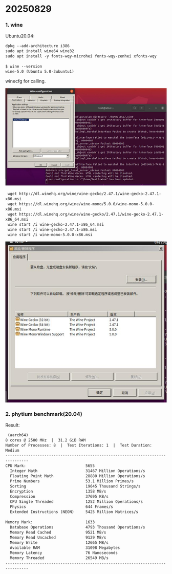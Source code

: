 # 20250829
### 1. wine
Ubuntu20.04:      

```
dpkg --add-architecture i386 
sudo apt install wine64 wine32
sudo apt install -y fonts-wqy-microhei fonts-wqy-zenhei xfonts-wqy

$ wine --version
wine-5.0 (Ubuntu 5.0-3ubuntu1)
```
winecfg for calling.    

![./images/2025_08_29_10_16_36_979x589.jpg](./images/2025_08_29_10_16_36_979x589.jpg)

```
 wget http://dl.winehq.org/wine/wine-gecko/2.47.1/wine-gecko-2.47.1-x86.msi
 wget https://dl.winehq.org/wine/wine-mono/5.0.0/wine-mono-5.0.0-x86.msi
 wget https://dl.winehq.org/wine/wine-gecko/2.47.1/wine-gecko-2.47.1-x86_64.msi
 wine start /i wine-gecko-2.47.1-x86_64.msi 
 wine start /i wine-gecko-2.47.1-x86.msi 
 wine start /i wine-mono-5.0.0-x86.msi
```

![./images/2025_08_29_10_41_18_606x605.jpg](./images/2025_08_29_10_41_18_606x605.jpg)

### 2. phytium benchmark(20.04)
Result:      

```
 (aarch64)
8 cores @ 2500 MHz  |  31.2 GiB RAM
Number of Processes: 8  |  Test Iterations: 1  |  Test Duration: Medium
--------------------------------------------------------------------------------
CPU Mark:                          5655
  Integer Math                     31467 Million Operations/s
  Floating Point Math              28880 Million Operations/s
  Prime Numbers                    53.1 Million Primes/s
  Sorting                          19645 Thousand Strings/s
  Encryption                       1358 MB/s
  Compression                      37695 KB/s
  CPU Single Threaded              1252 Million Operations/s
  Physics                          644 Frames/s
  Extended Instructions (NEON)     5425 Million Matrices/s

Memory Mark:                       1633
  Database Operations              4793 Thousand Operations/s
  Memory Read Cached               9521 MB/s
  Memory Read Uncached             9129 MB/s
  Memory Write                     12665 MB/s
  Available RAM                    31098 Megabytes
  Memory Latency                   76 Nanoseconds
  Memory Threaded                  26549 MB/s
--------------------------------------------------------------------------------

```

